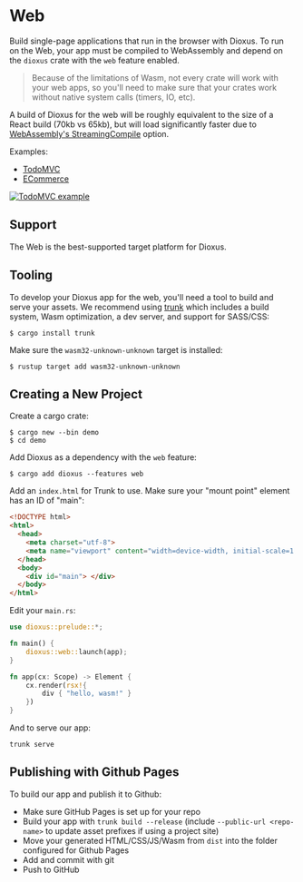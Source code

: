 # Web

Build single-page applications that run in the browser with Dioxus. To run on the Web, your app must be compiled to WebAssembly and depend on the `dioxus` crate with the `web` feature enabled.

> Because of the limitations of Wasm, not every crate will work with your web apps, so you'll need to make sure that your crates work without native system calls (timers, IO, etc).

A build of Dioxus for the web will be roughly equivalent to the size of a React build (70kb vs 65kb), but will load significantly faster due to [WebAssembly's StreamingCompile](https://hacks.mozilla.org/2018/01/making-webassembly-even-faster-firefoxs-new-streaming-and-tiering-compiler/) option.

Examples:
- [TodoMVC](https://github.com/DioxusLabs/example-projects/tree/master/todomvc)
- [ECommerce](https://github.com/DioxusLabs/example-projects/tree/master/ecommerce-site)

[![TodoMVC example](https://github.com/DioxusLabs/example-projects/raw/master/todomvc/example.png)](https://github.com/DioxusLabs/example-projects/blob/master/todomvc)

## Support

The Web is the best-supported target platform for Dioxus.

## Tooling

To develop your Dioxus app for the web, you'll need a tool to build and serve your assets. We recommend using [trunk](https://trunkrs.dev) which includes a build system, Wasm optimization, a dev server, and support for SASS/CSS:

```shell
$ cargo install trunk
```

Make sure the `wasm32-unknown-unknown` target is installed:
```shell
$ rustup target add wasm32-unknown-unknown
```

## Creating a New Project

Create a cargo crate:

```shell
$ cargo new --bin demo
$ cd demo
```

Add Dioxus as a dependency with the `web` feature:

```
$ cargo add dioxus --features web
```

Add an `index.html` for Trunk to use. Make sure your "mount point" element has an ID of "main":

```html
<!DOCTYPE html>
<html>
  <head>
    <meta charset="utf-8">
    <meta name="viewport" content="width=device-width, initial-scale=1.0">
  </head>
  <body>
    <div id="main"> </div>
  </body>
</html>
```

Edit your `main.rs`:
```rust
use dioxus::prelude::*;

fn main() {
    dioxus::web::launch(app);
}

fn app(cx: Scope) -> Element {
    cx.render(rsx!{
        div { "hello, wasm!" }
    })
}
```


And to serve our app:

```shell
trunk serve
```

## Publishing with Github Pages
To build our app and publish it to Github:

- Make sure GitHub Pages is set up for your repo
- Build your app with `trunk build --release` (include `--public-url <repo-name>` to update asset prefixes if using a project site)
- Move your generated HTML/CSS/JS/Wasm from `dist` into the folder configured for Github Pages
- Add and commit with git
- Push to GitHub

